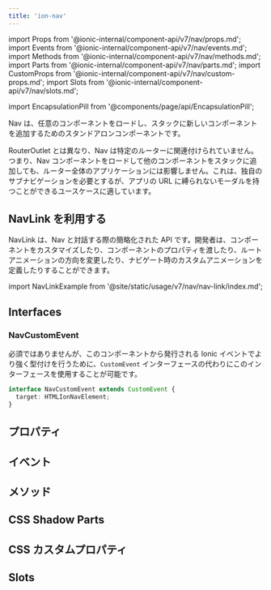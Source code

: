```yaml
---
title: 'ion-nav'
---
```


import Props from '@ionic-internal/component-api/v7/nav/props.md';
import Events from '@ionic-internal/component-api/v7/nav/events.md';
import Methods from '@ionic-internal/component-api/v7/nav/methods.md';
import Parts from '@ionic-internal/component-api/v7/nav/parts.md';
import CustomProps from '@ionic-internal/component-api/v7/nav/custom-props.md';
import Slots from '@ionic-internal/component-api/v7/nav/slots.md';

<head>
  <title>ion-nav | Nav View Component for Ionic Framework Apps</title>
  <meta
    name="description"
    content="ion-navは、任意のコンポーネントをロードしたり、新しいコンポーネントをスタックにPushするために単独で利用できます。ナビビューをロードしたり、他をプッシュしても、ルータ全体に影響を与えることはありません。"
  />
</head>

import EncapsulationPill from '@components/page/api/EncapsulationPill';

<EncapsulationPill type="shadow" />

Nav は、任意のコンポーネントをロードし、スタックに新しいコンポーネントを追加するためのスタンドアロンコンポーネントです。

RouterOutlet とは異なり、Nav は特定のルーターに関連付けられていません。つまり、Nav コンポーネントをロードして他のコンポーネントをスタックに追加しても、ルーター全体のアプリケーションには影響しません。これは、独自のサブナビゲーションを必要とするが、アプリの URL に縛られないモーダルを持つことができるユースケースに適しています。

## NavLink を利用する

NavLink は、Nav と対話する際の簡略化された API です。開発者は、コンポーネントをカスタマイズしたり、コンポーネントのプロパティを渡したり、ルートアニメーションの方向を変更したり、ナビゲート時のカスタムアニメーションを定義したりすることができます。

import NavLinkExample from '@site/static/usage/v7/nav/nav-link/index.md';

<NavLinkExample />

## Interfaces

### NavCustomEvent

必須ではありませんが、このコンポーネントから発行される Ionic イベントでより強く型付けを行うために、`CustomEvent` インターフェースの代わりにこのインターフェースを使用することが可能です。

```typescript
interface NavCustomEvent extends CustomEvent {
  target: HTMLIonNavElement;
}
```

## プロパティ

<Props />

## イベント

<Events />

## メソッド

<Methods />

## CSS Shadow Parts

<Parts />

## CSS カスタムプロパティ

<CustomProps />

## Slots

<Slots />
